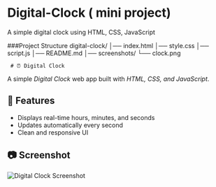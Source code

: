 # Digital-Clock ( mini project)
A simple digital clock using HTML, CSS, JavaScript

###Project Structure
digital-clock/
│── index.html
│── style.css
│── script.js
│── README.md
│── screenshots/
     └── clock.png

     # ⏰ Digital Clock

A simple *Digital Clock* web app built with *HTML, CSS, and JavaScript*.

## 🚀 Features
- Displays real-time hours, minutes, and seconds
- Updates automatically every second
- Clean and responsive UI

## 📷 Screenshot
![Digital Clock Screenshot](screenshots/clock.png)

